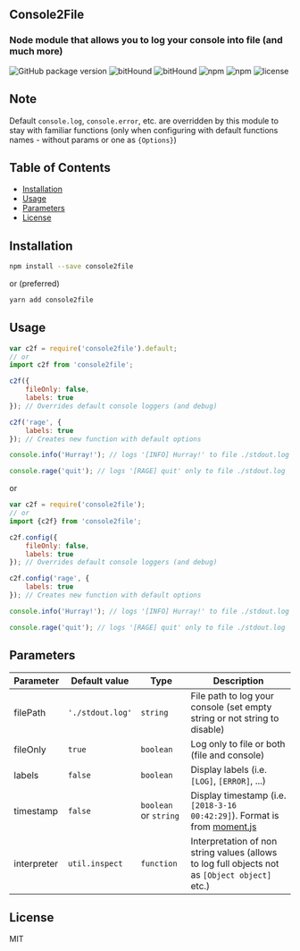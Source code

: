 ## Console2File
### Node module that allows you to log your console into file (and much more)


![GitHub package version](https://img.shields.io/github/package-json/v/rudellandy/console2file.svg)
![bitHound](https://img.shields.io/bithound/dependencies/github/rudellandy/console2file.svg)
![bitHound](https://img.shields.io/bithound/devDependencies/github/rudellandy/console2file.svg)
![npm](https://img.shields.io/npm/dt/console2file.svg)
![npm](https://img.shields.io/npm/v/console2file.svg)
![license](https://img.shields.io/github/license/rudellandy/console2file.svg)


## Note
Default `console.log`, `console.error`, etc. are overridden by this module to stay with familiar functions (only when configuring with default functions names - without params or one as `{Options}`)

## Table of Contents
* [Installation](#installation)
* [Usage](#usage)
* [Parameters](#parameters)
* [License](#license)

## Installation
```bash
npm install --save console2file
```
or (preferred)
```bash
yarn add console2file
```

## Usage
```javascript
var c2f = require('console2file').default;
// or
import c2f from 'console2file';

c2f({
    fileOnly: false,
    labels: true
}); // Overrides default console loggers (and debug)

c2f('rage', {
    labels: true
}); // Creates new function with default options

console.info('Hurray!'); // logs '[INFO] Hurray!' to file ./stdout.log and console

console.rage('quit'); // logs '[RAGE] quit' only to file ./stdout.log
```
or
```javascript
var c2f = require('console2file');
// or
import {c2f} from 'console2file';

c2f.config({
    fileOnly: false,
    labels: true
}); // Overrides default console loggers (and debug)

c2f.config('rage', {
    labels: true
}); // Creates new function with default options

console.info('Hurray!'); // logs '[INFO] Hurray!' to file ./stdout.log and console

console.rage('quit'); // logs '[RAGE] quit' only to file ./stdout.log
```

## Parameters
Parameter   | Default value    | Type                  | Description
----------- | ---------------- | --------------------- | -----------
filePath    | `'./stdout.log'` | `string`              | File path to log your console (set empty string or not string to disable)
fileOnly    | `true`           | `boolean`             | Log only to file or both (file and console)
labels      | `false`          | `boolean`             | Display labels (i.e. `[LOG]`, `[ERROR]`, ...)
timestamp   | `false`          | `boolean` or `string` | Display timestamp (i.e. `[2018-3-16 00:42:29]`). Format is from [moment.js](https://momentjs.com/docs/#/parsing/string-format/)
interpreter | `util.inspect`   | `function`            | Interpretation of non string values (allows to log full objects not as `[Object object]` etc.)

## License
MIT
